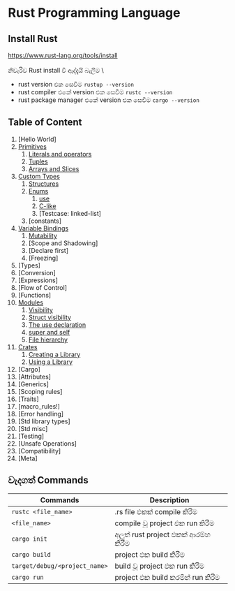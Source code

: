 # Rust Programming Language

## Install Rust
https://www.rust-lang.org/tools/install \
\
නිවැරිව Rust install වී ඇද්දැයි බැලීම \
- rust version එක සෙවීම `rustup --version`
- rust compiler එකේ version එක සෙවීම `rustc --version`
- rust package manager එකේ version එක සෙවීම `cargo --version`

## Table of Content
1. [Hello World]<!--(01.Hello_World/README.md)-->
2.  [Primitives](02.Primitives/README.md)
    1.  [Literals and operators](02.Primitives/2.1.Literals_and_operators/README.md)
    2.  [Tuples](02.Primitives/2.2.Tuples/README.md)
    3.  [Arrays and Slices](02.Primitives/2.3.Arrays_and_Slices/README.md)
3.  [Custom Types](03.Custom_Types/README.md)
    1.  [Structures](03.Custom_Types/3.1.Structures/README.md)
    2.  [Enums](03.Custom_Types/3.2.Enums/README.md)
        1.  [use](03.Custom_Types/3.2.Enums/3.2.1.use/README.md)
        2.  [C-like](03.Custom_Types/3.2.Enums/3.2.2.C-like/README.md)
        3.  [Testcase: linked-list]<!--(03.Custom_Types/3.2.Enums/3.2.3.Testcase_linked-list/README.md)-->
    3. [constants]<!--(03.Custom_Types/3.3.constants/README.md)-->
4.  [Variable Bindings](04.Variable_Bindings/README.md)
    1.  [Mutability](04.Variable_Bindings/4.1.Mutability/README.md)
    2.  [Scope and Shadowing]
    3.  [Declare first]
    4.  [Freezing]
5.  [Types]<!--(05.Types/README.md)-->
6.  [Conversion]<!--(06.Conversion/README.md)-->
7.  [Expressions]<!--(07.Expressions/README.md)-->
8.  [Flow of Control]<!--(08.Flow_of_Control/README.md)-->
9.  [Functions]<!--(09.Functions/README.md)-->
10. [Modules](10.Modules/README.md)
    1.  [Visibility](10.Modules/10.1.visibility/README.md)
    2.  [Struct visibility](10.Modules/10.2.struct_visibility/README.md)
    3.  [The use declaration](10.Modules/10.3.the_use_declaration/README.md)
    4.  [super and self](10.Modules/10.4.super_and_self/README.md)
    5.  [File hierarchy](10.Modules/10.5.file_hierarchy/README.md)
11. [Crates](11.Crates/README.md)
    1.  [Creating a Library](11.Crates/11.1.Creating_a_library/README.md)
    2.  [Using a Library](11.Crates/11.2.Using_a_library/README.md)
12. [Cargo]<!--(12.Cargo/README.md)-->
13. [Attributes]<!--(13.Attributes/README.md)-->
14. [Generics]<!--(14.Generics/README.md)-->
15. [Scoping rules]<!--(15.Scoping_rules/README.md)-->
16. [Traits]<!--(16.Traits/README.md)-->
17. [macro_rules!]<!--(17.macro_rules/README.md)-->
18. [Error handling]<!--(18.Error_handlling/README.md)-->
19. [Std library types]<!--(19.Std_library_types/README.md)-->
20. [Std misc]<!--(20.Std_misc/README.md)-->
21. [Testing]<!--(21.Testing/README.md)-->
22. [Unsafe Operations]<!--(22.Unsafe_Operations/README.md)-->
23. [Compatibility]<!--(23.Compatibility/README.md)-->
24. [Meta]<!--(24.Meta/README.md)-->
## වැදගත් Commands
| Commands                      | Description                   |
| ----------------------------- | ----------------------------- |
| `rustc <file_name>`           | .rs file එකක් compile කිරීම      |
| `<file_name>`                 | compile වූ project එක run කිරීම  |
| `cargo init`                  | අලුත් rust project එකක් ආරම්භ කිරීම |
| `cargo build`                 | project එක build කිරීම          |
| `target/debug/<project_name>` | build වූ project එක run කිරීම    |
| `cargo run`                   | project එක build කරමින් run කිරීම |


